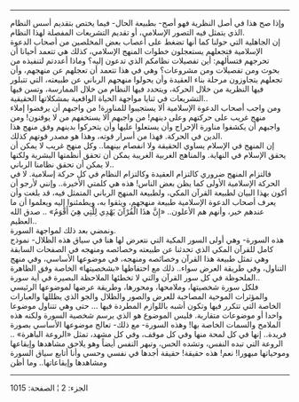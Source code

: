------------------------------------------------------------------------

وإذا صح هذا في أصل النظرية فهو أصح- بطبيعة الحال- فيما يختص بتقديم أسس
النظام الذي يتمثل فيه التصور الإسلامي، أو تقديم التشريعات المفصلة لهذا
النظام.  
إن الجاهلية التي حولنا كما أنها تضغط على أعصاب بعض المخلصين من أصحاب
الدعوة الإسلامية فتجعلهم يستعجلون خطوات المنهج الإسلامي، كذلك هي تتعمد
أحيانا أن تحرجهم فتسألهم: أين تفصيلات نظامكم الذي تدعون إليه؟ وماذا
أعددتم لتنفيذه من بحوث ومن تفصيلات ومن مشروعات؟ وهي في هذا تتعمد أن
تعجلهم عن منهجهم، وأن تجعلهم يتجاوزون مرحلة بناء العقيدة وأن يحولوا
منهجهم الرباني عن طبيعته، التي تتبلور فيها النظرية من خلال الحركة،
ويتحدد فيها النظام من خلال الممارسة، وتسن فيها التشريعات في ثنايا مواجهة
الحياة الواقعية بمشكلاتها الحقيقية..  
ومن واجب أصحاب الدعوة الإسلامية ألا يستجيبوا للمناورة! من واجبهم أن
يرفضوا إملاء منهج غريب على حركتهم وعلى دينهم! من واجبهم ألا يستخفهم من
لا يوقنون! ومن واجبهم أن يكشفوا مناورة الإحراج وأن يستعلوا عليها وأن
يتحركوا بدينهم وفق منهج هذا الدين في الحركة. فهذا من أسرار قوته، وهذا هو
مصدر قوتهم كذلك.  
إن المنهج في الإسلام يساوي الحقيقة ولا انفصام بينهما.. وكل منهج غريب لا
يمكن أن يحقق الإسلام في النهاية. والمناهج الغربية الغريبة يمكن أن تحقق
أنظمتها البشرية ولكنها لا يمكن أن تحقق نظامنا الرباني..  
فالتزام المنهج ضروري كالتزام العقيدة وكالتزام النظام في كل حركة إسلامية.
لا في الحركة الإسلامية الأولى كما يظن بعض الناس! هذه هي كلمتي الأخيرة..
وإنني لأرجو أن أكون بهذا البيان لطبيعة القرآن المكي، ولطبيعة المنهج
الرباني المتمثل فيه، قد بلغت وأن يعرف أصحاب الدعوة الإسلامية طبيعة
منهجهم، ويثقوا به، ويطمئنوا إليه ويعلموا أن ما عندهم خير، وأنهم هم
الأعلون.. «إِنَّ هذَا الْقُرْآنَ يَهْدِي لِلَّتِي هِيَ أَقْوَمُ» .. صدق الله العظيم..  
ونمضي بعد ذلك لمواجهة السورة.  
هذه السورة- وهي أولى السور المكية التي نتعرض لها هنا في سياق هذه الظلال-
نموذج كامل للقرآن المكي الذي تحدثنا عن طبيعته وخصائصه ومنهجه في الصفحات
السابقة وهي تمثل طبيعة هذا القرآن وخصائصه ومنهجه، في موضوعها الأساسي،
وفي منهج التناول، وفي طريقة العرض سواء.. ذلك مع احتفاظها «بشخصيتها»
الخاصة وفق الظاهرة الملحوظة في كل سور القرآن والتي لا تخطئها الملاحظة
البصيرة في أية سورة..  
فلكل سورة شخصيتها، وملامحها، ومحورها، وطريقة عرضها لموضوعها الرئيسي
والمؤثرات الموحية المصاحبة للعرض والصور والظلال والجو الذي يظللها
والعبارات الخاصة التي تتكرر فيها وتكون أشبه باللوازم المطردة فيها ...
حتى وهي تتناول موضوعا واحدا أو موضوعات متقاربة. فليس الموضوع هو الذي
يرسم شخصية السورة ولكنه هذه الملامح والسمات الخاصة بها! وهذه السورة- مع
ذلك- تعالج موضوعها الأساسي بصورة فريدة.. إنها في كل لمحة منها وفي كل
موقف، وفي كل مشهد، تمثل «الروعة الباهرة» .. الروعة التي تبده النفس،
وتشده الحس، وتبهر النفس أيضاً وهو يلاحق مشاهدها وإيقاعها وموحياتها
مبهورا! نعم! هذه حقيقة! حقيقة أجدها في نفسي وحسي وأنا أتابع سياق السورة
ومشاهدها وإيقاعاتها.. وما أظن

------------------------------------------------------------------------

الجزء: 2 ¦ الصفحة: 1015
